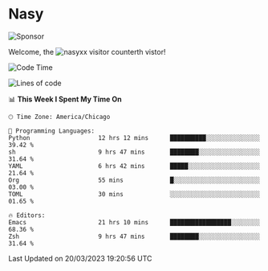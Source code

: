 # Nasy

<!--
<p align="center">
<img height="200" src="https://github-readme-stats.vercel.app/api?username=nasyxx&count_private=true&show_icons=true&theme=dracula&include_all_commits=true"/>
<img height="200" src="https://github-readme-stats.vercel.app/api/top-langs/?username=nasyxx&theme=dracula&hide=html,jupyter+notebook&count_private=true&show_icons=true"/>
</p>

  
----------------
-->

![Sponsor](https://img.shields.io/static/v1.svg?label=Sponsor&message=%E2%9D%A4&logo=GitHub&style=flat&color=pink)
 
Welcome, the ![nasyxx visitor counter](https://count.getloli.com/get/@nasyxx?theme=rule34)th vistor!
 
<!--START_SECTION:waka-->
![Code Time](http://img.shields.io/badge/Code%20Time-3%2C294%20hrs%207%20mins-blue)

![Lines of code](https://img.shields.io/badge/From%20Hello%20World%20I%27ve%20Written-6.2%20million%20lines%20of%20code-blue)

📊 **This Week I Spent My Time On** 

```text
🕑︎ Time Zone: America/Chicago

💬 Programming Languages: 
Python                   12 hrs 12 mins      ██████████░░░░░░░░░░░░░░░   39.42 % 
sh                       9 hrs 47 mins       ████████░░░░░░░░░░░░░░░░░   31.64 % 
YAML                     6 hrs 42 mins       █████░░░░░░░░░░░░░░░░░░░░   21.64 % 
Org                      55 mins             █░░░░░░░░░░░░░░░░░░░░░░░░   03.00 % 
TOML                     30 mins             ░░░░░░░░░░░░░░░░░░░░░░░░░   01.65 % 

🔥 Editors: 
Emacs                    21 hrs 10 mins      █████████████████░░░░░░░░   68.36 % 
Zsh                      9 hrs 47 mins       ████████░░░░░░░░░░░░░░░░░   31.64 % 
```


 Last Updated on 20/03/2023 19:20:56 UTC
<!--END_SECTION:waka-->

<!-- ![visitors](https://visitor-badge.laobi.icu/badge?page_id=nasyxx.nasyxx) -->
